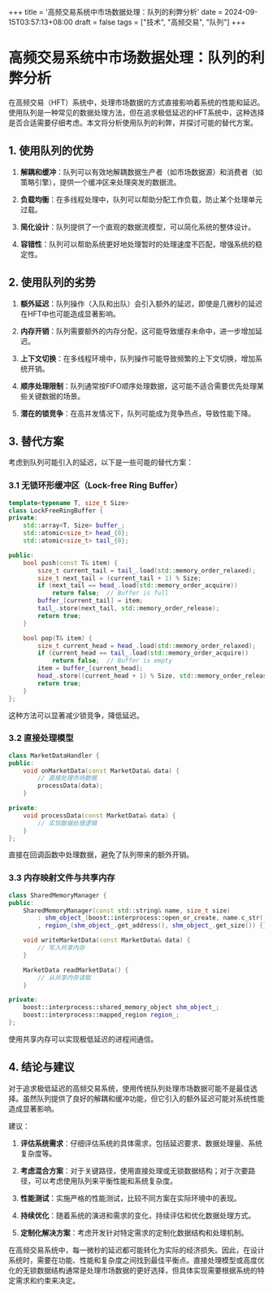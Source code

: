 +++
title = '高频交易系统中市场数据处理：队列的利弊分析'
date = 2024-09-15T03:57:13+08:00
draft = false
tags = ["技术", "高频交易", "队列"]
+++
# 高频交易系统中市场数据处理：队列的利弊分析

在高频交易（HFT）系统中，处理市场数据的方式直接影响着系统的性能和延迟。使用队列是一种常见的数据处理方法，但在追求极低延迟的HFT系统中，这种选择是否合适需要仔细考虑。本文将分析使用队列的利弊，并探讨可能的替代方案。

## 1. 使用队列的优势

1. **解耦和缓冲**：队列可以有效地解耦数据生产者（如市场数据源）和消费者（如策略引擎），提供一个缓冲区来处理突发的数据流。

2. **负载均衡**：在多线程处理中，队列可以帮助分配工作负载，防止某个处理单元过载。

3. **简化设计**：队列提供了一个直观的数据流模型，可以简化系统的整体设计。

4. **容错性**：队列可以帮助系统更好地处理暂时的处理速度不匹配，增强系统的稳定性。

## 2. 使用队列的劣势

1. **额外延迟**：队列操作（入队和出队）会引入额外的延迟，即使是几微秒的延迟在HFT中也可能造成显著影响。

2. **内存开销**：队列需要额外的内存分配，这可能导致缓存未命中，进一步增加延迟。

3. **上下文切换**：在多线程环境中，队列操作可能导致频繁的上下文切换，增加系统开销。

4. **顺序处理限制**：队列通常按FIFO顺序处理数据，这可能不适合需要优先处理某些关键数据的场景。

5. **潜在的锁竞争**：在高并发情况下，队列可能成为竞争热点，导致性能下降。

## 3. 替代方案

考虑到队列可能引入的延迟，以下是一些可能的替代方案：

### 3.1 无锁环形缓冲区（Lock-free Ring Buffer）

```cpp
template<typename T, size_t Size>
class LockFreeRingBuffer {
private:
    std::array<T, Size> buffer_;
    std::atomic<size_t> head_{0};
    std::atomic<size_t> tail_{0};

public:
    bool push(const T& item) {
        size_t current_tail = tail_.load(std::memory_order_relaxed);
        size_t next_tail = (current_tail + 1) % Size;
        if (next_tail == head_.load(std::memory_order_acquire))
            return false;  // Buffer is full
        buffer_[current_tail] = item;
        tail_.store(next_tail, std::memory_order_release);
        return true;
    }

    bool pop(T& item) {
        size_t current_head = head_.load(std::memory_order_relaxed);
        if (current_head == tail_.load(std::memory_order_acquire))
            return false;  // Buffer is empty
        item = buffer_[current_head];
        head_.store((current_head + 1) % Size, std::memory_order_release);
        return true;
    }
};
```

这种方法可以显著减少锁竞争，降低延迟。

### 3.2 直接处理模型

```cpp
class MarketDataHandler {
public:
    void onMarketData(const MarketData& data) {
        // 直接处理市场数据
        processData(data);
    }

private:
    void processData(const MarketData& data) {
        // 实现数据处理逻辑
    }
};
```

直接在回调函数中处理数据，避免了队列带来的额外开销。

### 3.3 内存映射文件与共享内存

```cpp
class SharedMemoryManager {
public:
    SharedMemoryManager(const std::string& name, size_t size)
        : shm_object_(boost::interprocess::open_or_create, name.c_str(), size)
        , region_(shm_object_.get_address(), shm_object_.get_size()) {}

    void writeMarketData(const MarketData& data) {
        // 写入共享内存
    }

    MarketData readMarketData() {
        // 从共享内存读取
    }

private:
    boost::interprocess::shared_memory_object shm_object_;
    boost::interprocess::mapped_region region_;
};
```

使用共享内存可以实现极低延迟的进程间通信。

## 4. 结论与建议

对于追求极低延迟的高频交易系统，使用传统队列处理市场数据可能不是最佳选择。虽然队列提供了良好的解耦和缓冲功能，但它引入的额外延迟可能对系统性能造成显著影响。

建议：

1. **评估系统需求**：仔细评估系统的具体需求，包括延迟要求、数据处理量、系统复杂度等。

2. **考虑混合方案**：对于关键路径，使用直接处理或无锁数据结构；对于次要路径，可以考虑使用队列来平衡性能和系统复杂度。

3. **性能测试**：实施严格的性能测试，比较不同方案在实际环境中的表现。

4. **持续优化**：随着系统的演进和需求的变化，持续评估和优化数据处理方式。

5. **定制化解决方案**：考虑开发针对特定需求的定制化数据结构和处理机制。

在高频交易系统中，每一微秒的延迟都可能转化为实际的经济损失。因此，在设计系统时，需要在功能、性能和复杂度之间找到最佳平衡点。直接处理模型或高度优化的无锁数据结构通常是处理市场数据的更好选择，但具体实现需要根据系统的特定需求和约束来决定。